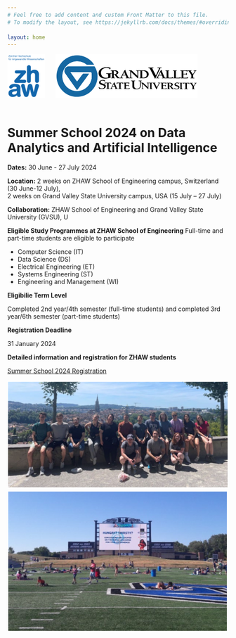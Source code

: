 ```yaml
---
# Feel free to add content and custom Front Matter to this file.
# To modify the layout, see https://jekyllrb.com/docs/themes/#overriding-theme-defaults

layout: home
---
```

<div>
    <img src="/assets/images/ZHAW_Logo.png" alt="ZHAW Logo" width="auto" height="100" style="margin-right: 20px;margin-bottom: 20px;">
    <img src="/assets/images/GVSU_Logo.png" alt="GVSU Logo" width="auto" height="100" style="margin-bottom: 20px;">
</div>

# Summer School 2024 on Data Analytics and Artificial Intelligence 

**Dates:** 30 June - 27 July 2024

**Location:** 2 weeks on ZHAW School of Engineering campus, Switzerland (30 June-12 July), <br> 2 weeks on Grand Valley State University campus, USA (15 July – 27 July)

**Collaboration:** ZHAW School of Engineering and Grand Valley State University (GVSU), U


**Eligible Study Programmes at ZHAW School of Engineering**
Full-time and part-time students are eligible to participate
- Computer Science (IT)
- Data Science (DS)
- Electrical Engineering (ET)
- Systems Engineering (ST)
- Engineering and Management (WI)

**Eligibilie Term Level**

Completed 2nd year/4th semester (full-time students) and completed 3rd year/6th semester (part-time students)

**Registration Deadline**

31 January 2024

**Detailed information and registration for ZHAW students**

[Summer School 2024 Registration](http://bit.ly/SoE_summer_school_2024)


![Impression1](/assets/images/img1.png)
![Impression2](/assets/images/img2.png)
